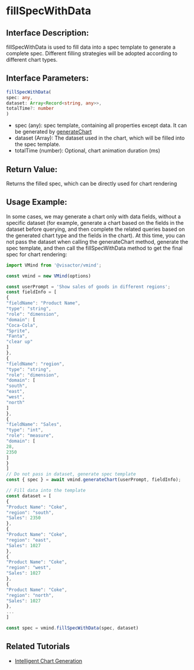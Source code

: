 # fillSpecWithData

## Interface Description:
fillSpecWithData is used to fill data into a spec template to generate a complete spec. Different filling strategies will be adopted according to different chart types.

## Interface Parameters:

```typescript
fillSpecWithData(
spec: any,
dataset: Array<Record<string, any>>,
totalTime?: number
)
```

- spec (any): spec template, containing all properties except data. It can be generated by [generateChart](./generateChart)
- dataset (Array): The dataset used in the chart, which will be filled into the spec template.
- totalTime (number): Optional, chart animation duration (ms)

## Return Value:
Returns the filled spec, which can be directly used for chart rendering

## Usage Example:
In some cases, we may generate a chart only with data fields, without a specific dataset (for example, generate a chart based on the fields in the dataset before querying, and then complete the related queries based on the generated chart type and the fields in the chart). At this time, you can not pass the dataset when calling the generateChart method, generate the spec template, and then call the fillSpecWithData method to get the final spec for chart rendering:

```typescript
import VMind from '@visactor/vmind';

const vmind = new VMind(options)

const userPrompt = 'Show sales of goods in different regions';
const fieldInfo = [
{
"fieldName": "Product Name",
"type": "string",
"role": "dimension",
"domain": [
"Coca-Cola",
"Sprite",
"Fanta",
"clear up"
]
},
{
"fieldName": "region",
"type": "string",
"role": "dimension",
"domain": [
"south",
"east",
"west",
"north"
]
},
{
"fieldName": "Sales",
"type": "int",
"role": "measure",
"domain": [
28,
2350
]
}
]
// Do not pass in dataset, generate spec template
const { spec } = await vmind.generateChart(userPrompt, fieldInfo);

// Fill data into the template
const dataset = [
{
"Product Name": "Coke",
"region": "south",
"Sales": 2350
},
{
"Product Name": "Coke",
"region": "east",
"Sales": 1027
},
{
"Product Name": "Coke",
"region": "west",
"Sales": 1027
},
{
"Product Name": "Coke",
"region": "north",
"Sales": 1027
},
...
]

const spec = vmind.fillSpecWithData(spec, dataset)
```
## Related Tutorials
- [Intelligent Chart Generation](../guide/Basic_Tutorial/Chart_Generation)
